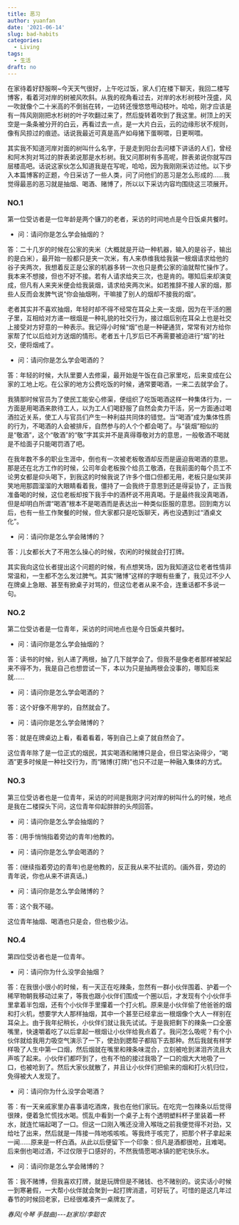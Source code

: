 ```yaml
---
title: 恶习
author: yuanfan
date: '2021-06-14'
slug: bad-habits
categories:
  - Living
tags:
  - 生活
draft: no
---
```




<!--more-->

在家待着好舒服啊~今天天气很好，上午吃过饭，家人们在楼下聊天，我回二楼写博客，看着河对岸的树被风吹斜。从我的视角看过去，对岸的水杉树枝叶茂盛，风一吹就像个二十米高的不倒翁在转，一边转还慢悠悠甩动枝叶。哈哈，刚才应该是有一阵风刚刚把水杉树的叶子吹翻过来了，然后旋转着吹到了我这里。树顶上的天空是一条条被分开的白云，再看过去一点，是一大片白云，云的边缘形状不规则，像有风掠过的痕迹。话说我最近可真是高产如母猪下蛋啊喂，日更啊喂。

其实我不知道河岸对面的树叫什么名字，于是走到阳台去问楼下讲话的人们，曾经和阿木狗对骂过的胖表弟说那是水杉树。我又问那树有多高呢，胖表弟说你就写四层楼高吧。话说这家伙怎么知道我是在写呢，哈哈，因为我刚刚采访过他。以下步入本篇博客的正题，今日采访了一些人类，问了问他们的恶习是怎么形成的……我觉得最恶的恶习就是抽烟、喝酒、赌博了，所以以下采访内容均围绕这三项展开。

### NO.1

第一位受访者是一位年龄是两个镰刀的老者，采访的时间地点是今日饭桌共餐时。

+ 问：请问你是怎么学会抽烟的？

答：二十几岁的时候在公家的夹米（大概就是开动一种机器，输入的是谷子，输出的是白米），最开始一般都只是夹一次米，有人来恭维我给我装一根烟请求给他的谷子夹两次，我想着反正是公家的机器多转一次也只是费公家的油就帮忙操作了。我本来不想接，但也不好不接。若有人请求给夹三次，也是肯的。哪知后来却演变成，但凡有人来夹米便会给我装烟，请求给夹两次米。如若推辞不接人家的烟，那些人反而会发脾气说“你会抽烟咧，干嘛接了别人的烟却不接我的烟”。

老者其实并不喜欢抽烟，年轻时却不得不经常在耳朵上夹一支烟，因为在干活的圈子里，互相给对方递一根烟是一种礼貌的社交行为，接过烟后别在耳朵上也是社交上接受对方好意的一种表示。我记得小时候“烟”也是一种硬通货，常常有对方给你家帮了忙以后给对方送烟的情形。老者五十几岁后已不再需要被迫进行“烟”的社交，便将烟戒了。

+ 问：请问你是怎么学会喝酒的？

答：年轻的时候，大队里要人去修渠，最开始是午饭在自己家里吃，后来变成在公家的工地上吃。在公家的地方公费吃饭的时候，通常要喝酒，一来二去就学会了。

我猜那时候官员为了使民工能安心修渠，便组织了吃饭喝酒这样一种集体行为，一方面是用喝酒来款待工人，以为工人们喝舒服了自然会卖力干活，另一方面通过喝酒拉近关系，使工人与官员们产生一种利益共同体的错觉。当“喝酒”成为集体性质的行为，不喝酒的人会被排斥，自然参与的人个个都会喝了。与“装烟”相似的是“敬酒”，这个“敬酒”的“敬”字其实并不是真得尊敬对方的意思，一般敬酒不喝就是不给面子只能喝罚酒了吧。

在我年数不多的职业生涯中，倒也有一次被老板敬酒却反而是逼迫我喝酒的意思。那是还在北方工作的时候，公司年会老板挨个给员工敬酒，在我前面的每个员工不论男女都是仰头喝下，到我这的时候我说了许多个借口但都无用，老板只是似笑非笑地用那圆溜溜的大眼睛看着我，僵持了一会我终于意思到还是得妥协了，正当我准备喝的时候，这位老板却按下我手中的酒杯说不用真喝。于是最终我没真喝酒，但是却明白所谓“喝酒”根本不是喝酒而是表达出一种类似臣服的意思。回到南方以后，也有一些工作聚餐的时候，但大家都只是吃饭聊天，再也没遇到过“酒桌文化”。

+ 问：请问你是怎么学会赌博的？

答：儿女都长大了不用怎么操心的时候，农闲的时候就会打打牌。

其实我向这位长者提出这个问题的时候，有点想笑场，因为我知道这位老者性情非常温和，一生都不怎么发过脾气。其实“赌博”这样的字眼有些重了，我见过不少人在牌桌上急眼、甚至有掀桌子对骂的，但这位老者从来不会，连重话都不多说一句。

### NO.2

第二位受访者是一位青年，采访的时间地点也是今日饭桌共餐时。

+ 问：请问你是怎么学会抽烟的？

答：读书的时候，别人递了两根，抽了几下就学会了。但我不是像老者那样被架起来不得不为，我是自己也想尝试一下，本以为只是抽两根会没事的，哪知后来就……

+ 问：请问你是怎么学会喝酒的？

答：这个好像不用学的，自然就会了。

+ 问：请问你是怎么学会赌博的？

答：就是在牌桌边上看，看着看着，等到自己上桌了就自然会了。

这位青年除了是一位正式的烟民，其实喝酒和赌博只是会，但日常沾染得少，“喝酒”更多时候是一种社交行为，而“赌博(打牌)”也只不过是一种融入集体的方式。

### NO.3

第三位受访者也是一位青年，采访的时间是我刚才问对岸的树叫什么的时候，地点是我在二楼探头下问，这位青年仰起胖胖的头颅回答。

+ 问：请问你是怎么学会抽烟的？

答：(用手悄悄指着旁边的青年)他教的。

+ 问：请问你是怎么学会喝酒的？

答：(继续指着旁边的青年)也是他教的，反正我从来不扯谎的。(画外音，旁边的青年说，你也从来不讲真话。)

+ 问：请问你是怎么学会赌博的？

答：这个我不碰。

这位青年抽烟、喝酒也只是会，但也极少沾。

### NO.4

第四位受访者也是一位青年。

+ 问：请问你为什么没学会抽烟？

答：在我很小很小的时候，有一天正在吃辣条，忽然有一群小伙伴围着、护着一个稀罕物朝我移动过来了，等我也跟小伙伴们围成一个圈以后，才发现有个小伙伴手里拿着半包烟，还有个小伙伴手里攥着一个打火机。原来是小伙伴偷了他爸爸的烟和打火机，想要学大人那样抽烟，其中一个甚至已经拿出一根烟像个大人一样别在耳朵上。由于我年纪稍长，小伙伴们就让我先试试。于是我把剩下的辣条一口全塞嘴里，快速嚼着吃了以后拿起一根烟让小伙伴给我点着了。我问怎么吸呢？有个小伙伴就给我用力吸空气演示了一下，使劲到腮帮子都陷下去那种。然后我就有样学样吸了人生中第一口烟，然后烟就在嘴里和辣条味混合，立刻被呛到涕泪齐流且大声咳了起来。小伙伴们都吓到了，也有不怕的接过我吸了一口的烟大大地吸了一口，也被呛到了。然后大家伙就散了，并且让小伙伴们把偷来的烟和打火机归位，免得被大人发现了。

+ 问：请问你为什么没学会喝酒？

答：有一天亲戚家里办喜事请吃酒席，我也在他们家玩。在吃完一包辣条以后觉得很辣，便着急忙慌找水喝。慌乱中看到一个桌子上有个透明塑料杯子里装着一杯水，就连忙端起喝了一口。但这一口刚入嘴还没滑入喉咙之前我便觉得不对劲，又给吐了出来，然后就是一阵接一阵地咳咳咳。等我终于咳完了，把那个杯子拿起来一闻……原来是一杯白酒。从此以后便留下一个印象：但凡是酒都很呛，且难喝。后来倒也喝过酒，不过仅限于口感好的，不然我情愿喝冰镇的肥宅快乐水。

+ 问：请问你是怎么学会赌博的？

答：我不赌博，但我喜欢打牌，就是玩牌但是不赌钱、也不赌别的。说实话小时候一到寒暑假，一大帮小伙伴就会聚到一起打牌消遣，可好玩了。可惜的是这几年过春节的时候回老家，已经很难凑齐一桌牌友了。

*春风(今琴 手鼓曲)---赵家珍/李聪农*
